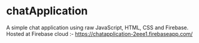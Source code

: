 # chatApplication
A simple chat application using raw JavaScript, HTML, CSS and Firebase.
Hosted at Firebase cloud :- https://chatapplication-2eee1.firebaseapp.com/
